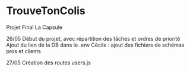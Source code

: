 # TrouveTonColis
Projet Final La Capsule

26/05
Début du projet, avec répartition des tâches et ordres de priorité
Ajout du lien de la DB dans le .env 
Cécile : ajout des fichiers de schémas pros et clients

27/05
Création des routes users.js